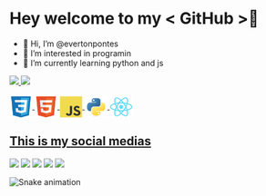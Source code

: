 # Hey welcome to my < GitHub >👋

- 👋 Hi, I’m @evertonpontes
- 👀 I’m interested in programin
- 🌱 I’m currently learning python and js

<div>
  <a href="https://github.com/evertonpontes" />
  <img height="180em" src="https://github-readme-stats-git-masterrstaa-rickstaa.vercel.app/api?username=evertonpontes&theme=dracula" />
  <img height="180em" src="https://github-readme-stats-git-masterrstaa-rickstaa.vercel.app/api/top-langs/?username=evertonpontes&layout=compact&theme=dracula" />
</div>

<div style="display: inline_block"><br/>
  <img align="center" alt="everton-css" height="38" width="40" src="https://raw.githubusercontent.com/devicons/devicon/master/icons/css3/css3-original.svg" />
  <img align="center" alt="everton-html5" height="38" width="40" src="https://raw.githubusercontent.com/devicons/devicon/master/icons/html5/html5-original.svg" />
  <img align="center" alt="everton-javascript" height="38" width="40" src="https://raw.githubusercontent.com/devicons/devicon/master/icons/javascript/javascript-original.svg" />
  <img align="center" alt="everton-python" height="38" width="40" src="https://raw.githubusercontent.com/devicons/devicon/master/icons/python/python-original.svg" />
  <img align="center" alt="everton-react" height="38" width="40" src="https://raw.githubusercontent.com/devicons/devicon/master/icons/react/react-original.svg" />
</div>

##

<div>
  <h2>This is my social medias</h2>
  <a href="mailto:evertonpontesp@gmail.com"><img src="https://img.shields.io/badge/Gmail-D14836?style=for-the-badge&logo=gmail&logoColor=white" target="_blank" /></a>
  <a href="https://www.instagram.com/vertonvp/"><img src="https://img.shields.io/badge/Instagram-E4405F?style=for-the-badge&logo=instagram&logoColor=white" target="_blank" /></a>
  <a href="https://www.linkedin.com/in/everton-pontes-pereira-b4733b214/"><img src="https://img.shields.io/badge/LinkedIn-0077B5?style=for-the-badge&logo=linkedin&logoColor=white" target="_blank" /></a>
  <a href="https://twitter.com/vertonvp"><img src="https://img.shields.io/badge/Twitter-1DA1F2?style=for-the-badge&logo=twitter&logoColor=white" target="_blank" /></a>
  <a href="https://wa.me/5583993724059?text=Ol%C3%A1%21+Gostaria+de+falar+contigo%21%21%21+%3B%29+"><img src="https://img.shields.io/badge/WhatsApp-25D366?style=for-the-badge&logo=whatsapp&logoColor=white" target="_blank" /></a>
</div>

![Snake animation](https://github.com/evertonpontes/evertonpontes/blob/output/github-contribution-grid-snake.svg)
